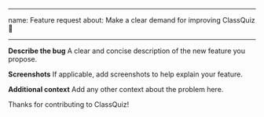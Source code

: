 <!--
SPDX-FileCopyrightText: 2023 Marlon W (Mawoka)

SPDX-License-Identifier: MPL-2.0
-->
---
name: Feature request
about: Make a clear demand for improving ClassQuiz 💪

---

**Describe the bug**
A clear and concise description of the new feature you propose.


**Screenshots**
If applicable, add screenshots to help explain your feature.

**Additional context**
Add any other context about the problem here.

Thanks for contributing to ClassQuiz!
